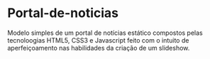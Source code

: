 # Portal-de-noticias
Modelo simples de um portal de notícias estático compostos pelas tecnoloogias HTML5, CSS3 e Javascript feito com o intuito de aperfeiçoamento nas habilidades da criação de um slideshow.
